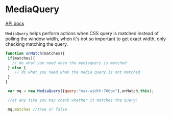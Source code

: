   # MediaQuery 
  
  [API docs](https://ConfirmitASA.github.io/media-query)
  
  `MediaQuery` helps perform actions when CSS query is matched instead of polling the window width, when it's not so important to get exact width, only checking matching the query.
 
  ``` javascript
  function onMatch(matches){
   if(matches){
     // do what you need when the mediaquery is matched
   } else {
      // do what you need when the media query is not matched
   }
 }
 
   var mq = new MediaQuery({query:"max-width:760px"},onMatch,this);
 
   //at any time you may check whether it matches the query:
 
   mq.matches //true or false
  ```
